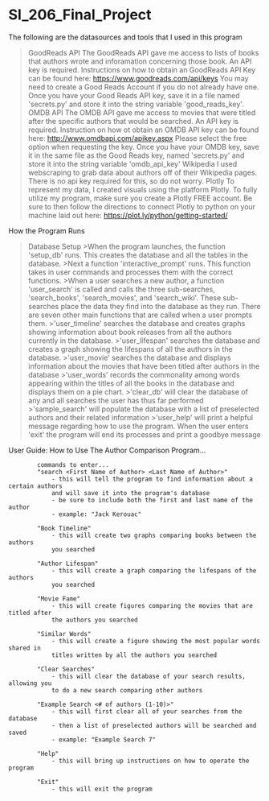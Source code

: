 # SI_206_Final_Project
The following are the datasources and tools that I used in this program
  >GoodReads API
    The GoodReads API gave me access to lists of books that authors wrote and inforamation concerning those book.
    An API key is required. Instructions on how to obtain an GoodReads API Key can be found here: https://www.goodreads.com/api/keys
    You may need to create a Good Reads Account if you do not already have one. Once you have your Good Reads API key, save it in a file
    named 'secrets.py' and store it into the string variable 'good_reads_key'.
  >OMDB API
    The OMDB API gave me access to movies that were titled after the specific authors that would be searched.
    An API key is required. Instruction on how ot obtain an OMDB API key can be found here: http://www.omdbapi.com/apikey.aspx
    Please select the free option when requesting the key. Once you have your OMDB key, save it in the same file as the Good Reads key,
    named 'secrets.py' and store it into the string variable 'omdb_api_key'
  >Wikipedia
    I used webscraping to grab data about authors off of their Wikipedia pages. There is no api key required for this, so do not worry.
  >Plotly
    To represent my data, I created visuals using the platform Plotly. To fully utilize my program, make sure you create a Plotly FREE
    account. Be sure to then follow the directions to connect Plotly to python on your machine laid out here: https://plot.ly/python/getting-started/
    
    
How the Program Runs
  >Database Setup
    >When the program launches, the function 'setup_db' runs. This creates the database and all the tables in the database.
    >Next a function 'interactive_prompt' runs. This function takes in user commands and processes them with the correct functions.
    >When a user searches a new author, a function 'user_search' is called and calls the three sub-searches, 'search_books', 'search_movies', and 'search_wiki'. These sub-searches place the data they find into the database as they run.
  >There are seven other main functions that are called when a user prompts them.
    >'user_timeline' searches the database and creates graphs showing information about book releases from all the authors currently in the database.
    >'user_lifespan' searches the database and creates a graph showing the lifespans of all the authors in the database.
    >'user_movie' searches the database and displays information about the movies that have been titled after authors in the database
    >'user_words' records the commonality among words appearing within the titles of all the books in the database and displays them on a pie chart.
    >'clear_db' will clear the database of any and all searches the user has thus far performed
    >'sample_search' will populate the database with a list of preselected authors and their related information
    >'user_help' will print a helpful message regarding how to use the program.
  >When the user enters 'exit' the program will end its processes and print a goodbye message

User Guide:
How to Use The Author Comparison Program...

            commands to enter...
            "search <First Name of Author> <Last Name of Author>"
                - this will tell the program to find information about a certain authors
                and will save it into the program's database
                - be sure to include both the first and last name of the author
                - example: "Jack Kerouac"

            "Book Timeline"
                - this will create two graphs comparing books between the authors
                you searched

            "Author Lifespan"
                - this will create a graph comparing the lifespans of the authors
                you searched

            "Movie Fame"
                - this will create figures comparing the movies that are titled after
                the authors you searched

            "Similar Words"
                - this will create a figure showing the most popular words shared in
                titles written by all the authors you searched

            "Clear Searches"
                - this will clear the database of your search results, allowing you
                to do a new search comparing other authors

            "Example Search <# of authors (1-10)>"
                - this will first clear all of your searches from the database
                - then a list of preselected authors will be searched and saved
                - example: "Example Search 7"

            "Help"
                - this will bring up instructions on how to operate the program

            "Exit"
                - this will exit the program
